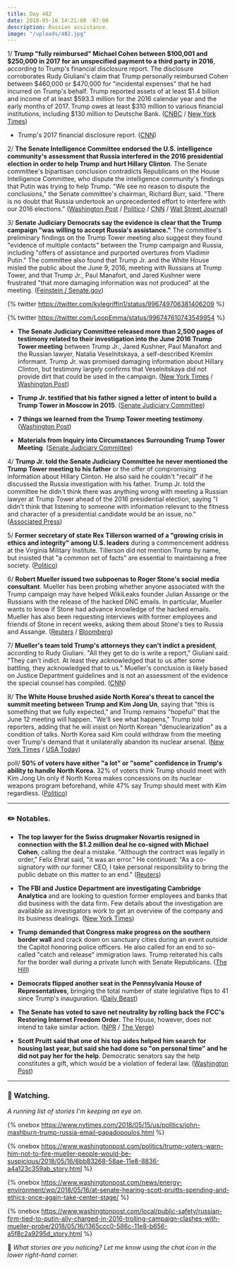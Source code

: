 ```yaml
---
title: Day 482
date: 2018-05-16 14:21:00 -07:00
description: Russian assistance.
image: "/uploads/482.jpg"
---
```


1/ **Trump "fully reimbursed" Michael Cohen between $100,001 and $250,000 in 2017 for an unspecified payment to a third party in 2016**, according to Trump's financial disclosure report. The disclosure corroborates Rudy Giuliani's claim that Trump personally reimbursed Cohen between $460,000 or $470,000 for "incidental expenses" that he had incurred on Trump's behalf. Trump reported assets of at least $1.4 billion and income of at least $593.3 million for the 2016 calendar year and the early months of 2017. Trump owes at least $310 million to various financial institutions, including $130 million to Deutsche Bank. ([CNBC](https://www.cnbc.com/2018/05/16/trumps-financial-disclosure-report-released.html) / [New York Times](https://www.nytimes.com/2018/05/16/us/politics/trump-financial-disclosure.html))

* Trump's 2017 financial disclosure report. ([CNN](https://www.cnn.com/2018/05/16/politics/trump-2017-financial-disclosure-report/index.html))

2/ **The Senate Intelligence Committee endorsed the U.S. intelligence community's assessment that Russia interfered in the 2016 presidential election in order to help Trump and hurt Hillary Clinton**. The Senate committee's bipartisan conclusion contradicts Republicans on the House Intelligence Committee, who dispute the intelligence community's findings that Putin was trying to help Trump. "We see no reason to dispute the conclusions," the Senate committee's chairman, Richard Burr, said. "There is no doubt that Russia undertook an unprecedented effort to interfere with our 2016 elections." ([Washington Post](https://www.washingtonpost.com/powerpost/russia-favored-trump-in-2016-senate-panel-says-breaking-with-house-gop/2018/05/16/6cf95a6a-58f6-11e8-8836-a4a123c359ab_story.html) / [Politico](https://www.politico.com/story/2018/05/16/russians-schemed-to-help-trump-senate-intel-591882) / [CNN](https://www.cnn.com/2018/05/16/politics/senate-committee-agrees-intelligence-community-election-meddling/index.html) / [Wall Street Journal](https://www.wsj.com/articles/senate-intelligence-committee-backs-conclusion-that-moscow-attempted-to-boost-trump-1526488842))

3/ **Senate Judiciary Democrats say the evidence is clear that the Trump campaign "was willing to accept Russia's assistance."** The committee's preliminary findings on the Trump Tower meeting also suggest they found "evidence of multiple contacts" between the Trump campaign and Russia, including "offers of assistance and purported overtures from Vladimir Putin." The committee also found that Trump Jr. and the White House misled the public about the June 9, 2016, meeting with Russians at Trump Tower, and that Trump Jr., Paul Manafort, and Jared Kushner were frustrated "that more damaging information was not produced" at the meeting. ([Feinstein / Senate.gov](https://www.feinstein.senate.gov/public/index.cfm/press-releases?ID=C8EACEDF-48F4-4783-B42B-6685F12C94FE))

{% twitter https://twitter.com/kylegriffin1/status/996749706381406209 %}

{% twitter https://twitter.com/LoopEmma/status/996747610743549954 %}

* **The Senate Judiciary Committee released more than 2,500 pages of testimony related to their investigation into the June 2016 Trump Tower meeting** between Trump Jr., Jared Kushner, Paul Manafort and the Russian lawyer, Natalia Veselnitskaya, a self-described Kremlin informant. Trump Jr. was promised damaging information about Hillary Clinton, but testimony largely confirms that Veselnitskaya did not provide dirt that could be used in the campaign. ([New York Times](https://www.nytimes.com/2018/05/16/us/trump-tower-meeting-interview-transcripts.html) / [Washington Post](https://www.washingtonpost.com/politics/thousands-of-pages-of-congressional-testimony-shed-light-on-2016-trump-tower-meeting/2018/05/16/316192fc-58b4-11e8-8836-a4a123c359ab_story.html))

* **Trump Jr. testified that his father signed a letter of intent to build a Trump Tower in Moscow in 2015**. ([Senate Judiciary Committee](https://www.judiciary.senate.gov/imo/media/doc/Trump%20Jr%20Transcript_redacted.pdf))

* **7 things we learned from the Trump Tower meeting testimony**. ([Washington Post](https://www.washingtonpost.com/news/the-fix/wp/2018/05/16/5-things-we-just-learned-from-the-trump-tower-meeting-transcripts/))

* **Materials from Inquiry into Circumstances Surrounding Trump Tower Meeting**. ([Senate Judiciary Committee](https://www.judiciary.senate.gov/press/releases/materials-from-inquiry-into-circumstances-surrounding-trump-tower-meeting?peek=JnLNybHsog26L1cFm8AR63234MDsncYLzYhn7Ze9%2FdDXzs%2B6))

4/ **Trump Jr. told the Senate Judiciary Committee he never mentioned the Trump Tower meeting to his father** or the offer of compromising information about Hillary Clinton. He also said he couldn't "recall" if he discussed the Russia investigation with his father. Trump Jr. told the committee he didn't think there was anything wrong with meeting a Russian lawyer at Trump Tower ahead of the 2016 presidential election, saying "I didn't think that listening to someone with information relevant to the fitness and character of a presidential candidate would be an issue, no." ([Associated Press](https://apnews.com/e3e8b1a897c74417be2e3f6dba08f069/Trump-Jr:-Can't-recall-discussing-Russia-probe-with-father))

5/ **Former secretary of state Rex Tillerson warned of a "growing crisis in ethics and integrity" among U.S. leaders** during a commencement address at the Virginia Military Institute. Tillerson did not mention Trump by name, but insisted that "a common set of facts" are essential to maintaining a free society. ([Politico](https://www.politico.com/story/2018/05/16/rex-tillerson-speech-ethics-591876))

6/ **Robert Mueller issued two subpoenas to Roger Stone's social media consultant**. Mueller has been probing whether anyone associated with the Trump campaign may have helped WikiLeaks founder Julian Assange or the Russians with the release of the hacked DNC emails. In particular, Mueller wants to know if Stone had advance knowledge of the hacked emails. Mueller has also been requesting interviews with former employees and friends of Stone in recent weeks, asking them about Stone's ties to Russia and Assange. ([Reuters](https://www.reuters.com/article/us-usa-trump-mueller/mueller-issues-grand-jury-subpoenas-to-trump-advisers-social-media-consultant-idUSKCN1IH2OB) / [Bloomberg](https://www.bloomberg.com/news/articles/2018-05-16/mueller-turns-his-focus-to-longtime-trump-adviser-roger-stone))

7/ **Mueller's team told Trump's attorneys they can't indict a president**, according to Rudy Giuliani. "All they get to do is write a report," Giuliani said. "They can't indict. At least they acknowledged that to us after some battling, they acknowledged that to us." Mueller's conclusion is likely based on Justice Department guidelines and is not an assessment of the evidence the special counsel has compiled. ([CNN](https://www.cnn.com/2018/05/16/politics/rudy-giuliani-robert-mueller-indictment/index.html))

8/ **The White House brushed aside North Korea's threat to cancel the summit meeting between Trump and Kim Jong Un**, saying that "this is something that we fully expected," and Trump remains "hopeful" that the June 12 meeting will happen. "We'll see what happens," Trump told reporters, adding that he will insist on North Korean "denuclearization" as a condition of talks. North Korea said Kim could withdraw from the meeting over Trump's demand that it unilaterally abandon its nuclear arsenal. ([New York Times](https://www.nytimes.com/2018/05/16/world/asia/kim-jong-un-donald-trump-cancel-summit.html) / [USA Today](https://www.usatoday.com/story/news/politics/2018/05/16/donald-trump-ponders-north-korean-threat-cancel-kim-summit/614480002/))

poll/ **50% of voters have either "a lot" or "some" confidence in Trump's ability to handle North Korea**. 32% of voters think Trump should meet with Kim Jong Un only if North Korea makes concessions on its nuclear weapons program beforehand, while 47% say Trump should meet with Kim regardless. ([Politico](https://www.politico.com/story/2018/05/16/trump-north-korea-poll-590391))

---

### ✏️ Notables.

* **The top lawyer for the Swiss drugmaker Novartis resigned in connection with the $1.2 million deal he co-signed with Michael Cohen**, calling the deal a mistake. "Although the contract was legally in order," Felix Ehrat said, "it was an error." He continued: "As a co-signatory with our former CEO, I take personal responsibility to bring the public debate on this matter to an end." ([Reuters](https://www.reuters.com/article/us-usa-trump-daniels-novartis/novartis-top-lawyer-exits-over-payment-to-trump-lawyer-idUSKCN1IH0EX))

* **The FBI and Justice Department are investigating Cambridge Analytica** and are looking to question former employees and banks that did business with the data firm. Few details about the investigation are available as investigators work to get an overview of the company and its business dealings. ([New York Times](https://www.nytimes.com/2018/05/15/us/cambridge-analytica-federal-investigation.html))

* **Trump demanded that Congress make progress on the southern border wall** and crack down on sanctuary cities during an event outside the Capitol honoring police officers. He also called for an end to so-called "catch and release" immigration laws. Trump reiterated his calls for the border wall during a private lunch with Senate Republicans. ([The Hill](http://thehill.com/homenews/house/387871-frustrated-trump-wants-action-on-border-wall-immigration))

* **Democrats flipped another seat in the Pennsylvania House of Representatives**, bringing the total number of state legislative flips to 41 since Trump's inauguration. ([Daily Beast](https://www.thedailybeast.com/democrats-flip-a-pennsylvania-seat-making-41-since-trumps-inauguration-3))

* **The Senate has voted to save net neutrality by rolling back the FCC's Restoring Internet Freedom Order**. The House, however, does not intend to take similar action. ([NPR](https://www.npr.org/sections/thetwo-way/2018/05/16/611598361/senate-approves-overturning-fccs-net-neutrality-repeal) / [The Verge](https://www.theverge.com/2018/5/16/17357592/net-neutrality-senate-vote-cra-reinstate-fcc-rules))

* **Scott Pruitt said that one of his top aides helped him search for housing last year,  but said she had done so "on personal time" and he did not pay her for the help**. Democratic senators say the help constitutes a gift, which would be a violation of federal law. ([Washington Post](https://www.washingtonpost.com/news/energy-environment/wp/2018/05/16/at-senate-hearing-scott-pruitts-spending-and-ethics-once-again-take-center-stage/))

---

### 👀 Watching.

*A running list of stories I'm keeping an eye on*.

{% onebox https://www.nytimes.com/2018/05/15/us/politics/john-mashburn-trump-russia-email-papadopoulos.html %}

{% onebox  https://www.washingtonpost.com/politics/trump-voters-warn-him-not-to-fire-mueller-people-would-be-suspicious/2018/05/16/6bb83268-58ae-11e8-8836-a4a123c359ab_story.html %}

{% onebox https://www.washingtonpost.com/news/energy-environment/wp/2018/05/16/at-senate-hearing-scott-pruitts-spending-and-ethics-once-again-take-center-stage/ %}

{% onebox https://www.washingtonpost.com/local/public-safety/russian-firm-tied-to-putin-ally-charged-in-2016-trolling-campaign-clashes-with-mueller-probe/2018/05/16/1365ccc0-586c-11e8-b656-a5f8c2a9295d_story.html %}

💬 *What stories are you noticing? Let me know using the chat icon in the lower right-hand corner.*
